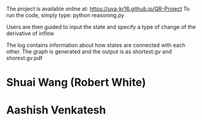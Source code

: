 The project is available online at: https://uva-kr16.github.io/QR-Project
To run the code, simply type:
python reasoning.py

Users are then guided to input the state and specify a type of change of the derivative of inflow

The log contains information about how states are connected with each other.
The graph is generated and the output is as shortest.gv and shorest.gv.pdf

# Shuai Wang (Robert White)
# Aashish Venkatesh